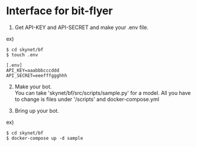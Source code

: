 # Interface for bit-flyer

1. Get API-KEY and API-SECRET and make your .env file.

ex)
```
$ cd skynet/bf
$ touch .env
```

```
[.env]
API_KEY=aaabbbcccddd
API_SECRET=eeefffggghhh
```

2. Make your bot.  
You can take 'skynet/bf/src/scripts/sample.py' for a model.
All you have to change is files under '/scripts' and docker-compose.yml

3. Bring up your bot.

ex)
```
$ cd skynet/bf
$ docker-compose up -d sample
```

